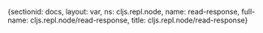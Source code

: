 {sectionid: docs, layout: var, ns: cljs.repl.node, name: read-response, full-name: cljs.repl.node/read-response,
  title: cljs.repl.node/read-response}
